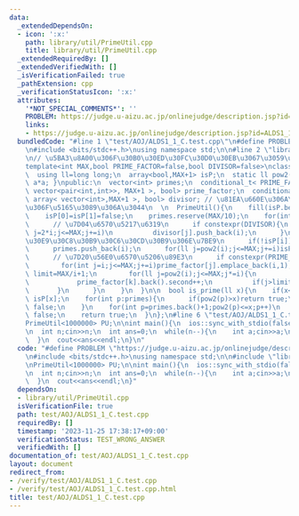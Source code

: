 ```yaml
---
data:
  _extendedDependsOn:
  - icon: ':x:'
    path: library/util/PrimeUtil.cpp
    title: library/util/PrimeUtil.cpp
  _extendedRequiredBy: []
  _extendedVerifiedWith: []
  _isVerificationFailed: true
  _pathExtension: cpp
  _verificationStatusIcon: ':x:'
  attributes:
    '*NOT_SPECIAL_COMMENTS*': ''
    PROBLEM: https://judge.u-aizu.ac.jp/onlinejudge/description.jsp?id=ALDS1_1_C
    links:
    - https://judge.u-aizu.ac.jp/onlinejudge/description.jsp?id=ALDS1_1_C
  bundledCode: "#line 1 \"test/AOJ/ALDS1_1_C.test.cpp\"\n#define PROBLEM \"https://judge.u-aizu.ac.jp/onlinejudge/description.jsp?id=ALDS1_1_C\"\
    \n#include <bits/stdc++.h>\nusing namespace std;\n\n#line 2 \"library/util/PrimeUtil.cpp\"\
    \n// \u5BA3\u8A00\u306F\u30B0\u30ED\u30FC\u30D0\u30EB\u3067\u3059\u308B\n// https://twitter.com/climpet/status/1598974781138694144\n\
    template<int MAX,bool PRIME_FACTOR=false,bool DIVISOR=false>\nclass PrimeUtil{\n\
    \  using ll=long long;\n  array<bool,MAX+1> isP;\n  static ll pow2(ll a){ return\
    \ a*a; }\npublic:\n  vector<int> primes;\n  conditional_t< PRIME_FACTOR, array<\
    \ vector<pair<int,int>>, MAX+1 >, bool> prime_factor;\n  conditional_t< DIVISOR,\
    \ array< vector<int>,MAX+1 >, bool> divisor; // \u81EA\u660E\u306A\u7D04\u6570\
    \u306F\u5165\u3089\u306A\u3044\n  \n  PrimeUtil(){\n    fill(isP.begin(),isP.end(),true);\n\
    \    isP[0]=isP[1]=false;\n    primes.reserve(MAX/10);\n    for(int i=2;i<=MAX;i++){\n\
    \      // \u7D04\u6570\u5217\u6319\n      if constexpr(DIVISOR){\n        for(int\
    \ j=2*i;j<=MAX;j+=i)\n          divisor[j].push_back(i);\n      }\n      // \u30A8\
    \u30E9\u30C8\u30B9\u30C6\u30CD\u30B9\u306E\u7BE9\n      if(!isP[i])continue;\n\
    \      primes.push_back(i);\n      for(ll j=pow2(i);j<=MAX;j+=i)isP[j]=false;\n\
    \      // \u7D20\u56E0\u6570\u5206\u89E3\n      if constexpr(PRIME_FACTOR){\n\
    \        for(int j=i;j<=MAX;j+=i)prime_factor[j].emplace_back(i,1);\n        int\
    \ limit=MAX/i+1;\n        for(ll j=pow2(i);j<=MAX;j*=i){\n          for(int k=j;k<=MAX;k+=j)\n\
    \            prime_factor[k].back().second++;\n          if(j>limit)break;\n \
    \       }\n      }\n    }\n  }\n\n  bool is_prime(ll x){\n    if(x<=MAX)return\
    \ isP[x];\n    for(int p:primes){\n      if(pow2(p)>x)return true;\n      if(x%p==0)return\
    \ false;\n    }\n    for(int p=primes.back()+1;pow2(p)<=x;p++)\n      if(x%p==0)return\
    \ false;\n    return true;\n  }\n};\n#line 6 \"test/AOJ/ALDS1_1_C.test.cpp\"\n\
    PrimeUtil<1000000> PU;\n\nint main(){\n  ios::sync_with_stdio(false);\n  cin.tie(nullptr);\n\
    \n  int n;cin>>n;\n  int ans=0;\n  while(n--){\n    int a;cin>>a;\n    ans+=PU.is_prime(a);\n\
    \  }\n  cout<<ans<<endl;\n}\n"
  code: "#define PROBLEM \"https://judge.u-aizu.ac.jp/onlinejudge/description.jsp?id=ALDS1_1_C\"\
    \n#include <bits/stdc++.h>\nusing namespace std;\n\n#include \"library/util/PrimeUtil.cpp\"\
    \nPrimeUtil<1000000> PU;\n\nint main(){\n  ios::sync_with_stdio(false);\n  cin.tie(nullptr);\n\
    \n  int n;cin>>n;\n  int ans=0;\n  while(n--){\n    int a;cin>>a;\n    ans+=PU.is_prime(a);\n\
    \  }\n  cout<<ans<<endl;\n}"
  dependsOn:
  - library/util/PrimeUtil.cpp
  isVerificationFile: true
  path: test/AOJ/ALDS1_1_C.test.cpp
  requiredBy: []
  timestamp: '2023-11-25 17:38:17+09:00'
  verificationStatus: TEST_WRONG_ANSWER
  verifiedWith: []
documentation_of: test/AOJ/ALDS1_1_C.test.cpp
layout: document
redirect_from:
- /verify/test/AOJ/ALDS1_1_C.test.cpp
- /verify/test/AOJ/ALDS1_1_C.test.cpp.html
title: test/AOJ/ALDS1_1_C.test.cpp
---
```


